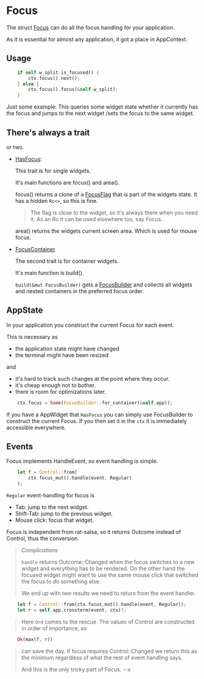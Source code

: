 
# Focus

The struct [Focus][refFocus] can do all the focus handling for
your application.

As it is essential for almost any application, it got a place
in AppContext.

## Usage

```rust
    if self.w_split.is_focused() {
        ctx.focus().next();
    } else {
        ctx.focus().focus(&self.w_split);
    }
```

Just some example: This queries some widget state whether it
currently has the focus and jumps to the next widget /sets the
focus to the same widget.

## There's always a trait

or two.

* [HasFocus][refHasFocus]:
  
  This trait is for single widgets.
  
  It's main functions are focus() and area().
  
  focus() returns a clone of a [FocusFlag][refFocusFlag] that
  is part of the widgets state. It has a hidden `Rc<>`, so this
  is fine.
  
  > The flag is close to the widget, so it's always there when
  > you need it. As an Rc it can be used elsewhere too, say
  > Focus.
  
  area() returns the widgets current screen area. Which is used
  for mouse focus.
  
* [FocusContainer][refFocusContainer]
  
  The second trait is for container widgets.
  
  It's main function is build().
  
  `build(&mut FocusBuilder)` gets a
  [FocusBuilder][refFocusBuilder] and collects all widgets and
  nested containers in the preferred focus order.
  
## AppState

In your application you construct the current Focus for each
event.

This is necessary as
- the application state might have changed
- the terminal might have been resized

and

- it's hard to track such changes at the point where they occur.
- it's cheap enough not to bother.
- there is room for optimizations later.

```rust
    ctx.focus = Some(FocusBuilder::for_container(&self.app));
```

If you have a AppWidget that `HasFocus` you can simply use
FocusBuilder to construct the current Focus. If you then set it
in the `ctx` it is immediately accessible everywhere.

## Events

Focus implements HandleEvent, so event handling is simple.

```rust
    let f = Control::from(
        ctx.focus_mut().handle(event, Regular)
    );
```

`Regular` event-handling for focus is

- Tab: jump to the next widget.
- Shift-Tab: jump to the previous widget.
- Mouse click: focus that widget.

Focus is independent from rat-salsa, so it returns Outcome
instead of Control, thus the conversion.

> _Complications_
> 
> `handle` returns Outcome::Changed when the focus switches to a
> new widget and everything has to be rendered. On the other hand
> the focused widget might want to use the same mouse click that
> switched the focus to do something else.
> 
> We end up with two results we need to return from the event
> handler.

```rust
    let f = Control::from(ctx.focus_mut().handle(event, Regular));
    let r = self.app.crossterm(event, ctx)?;
```

> Here `Ord` comes to the rescue. The values of Control are
> constructed in order of importance, so

```rust
    Ok(max(f, r))
```

> can save the day. If focus requires Control::Changed we return
> this as the minimum regardless of what the rest of event
> handling says.
> 
> And this is the only tricky part of Focus. --x


[refFocusContainer]: https://docs.rs/rat-focus/latest/rat_focus/trait.FocusContainer.html

[refHasFocus]: https://docs.rs/rat-focus/latest/rat_focus/trait.HasFocus.html

[refFocusFlag]: https://docs.rs/rat-focus/latest/rat_focus/struct.FocusFlag.html

[refFocusBuilder]: https://docs.rs/rat-focus/latest/rat_focus/struct.FocusBuilder.html

[refFocus]: https://docs.rs/rat-focus/latest/rat_focus/struct.Focus.html




